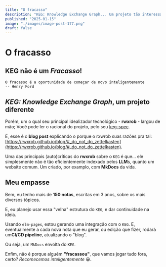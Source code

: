 ```yaml
---
title: "O fracasso"
description: "KEG: Knowledge Exchange Graph... Um projeto tão interessante(...)"
published: "2025-01-15"
image: "./images/image-post-177.png"
draft: false
---
```


# O fracasso

## KEG não é um *Fracasso*!

``` quote
O fracasso é a oportunidade de começar de novo inteligentemente
-- Henry Ford
```

## *KEG: Knowledge Exchange Graph*, um projeto diferente

Porém, um o qual seu principal idealizador tecnológico - **rwxrob** - largou de mão;  Você pode ler o racional do projeto, pelo seu [keg-spec](https://github.com/standardgalactic/keg-spec?tab=readme-ov-file).

E, esse é o **blog post** explicando o porque o rxwrob suas razões pra tal: [https://rwxrob.github.io/blog/#_do_not_do_zettelkasten](https://rwxrob.github.io/blog/#_do_not_do_zettelkasten).



Uma das principais (auto)críticas do **rwxrob** sobre o `KEG` é que... ele simplesmente não é tão eficientemente indexado pelos **LLM**s, quanto um website comum. Um criado, por examplo, com **MkDocs** da vida.

## Meu empasse

Bem, eu tenho mais de **150 notas**, escritas em 3 anos, sobre os mais diversos tópicos.

E, eu planejo usar essa "velha" estrutura do `KEG`, e dar continuidade na ideia.

Usando `elm-pages`, estou gerando uma integração com o `KEG`. E, eventualmente a cada nova nota que eu gerar, ou edição que fizer, rodará um**CI/CD pipeline**, atualizando o "blog".

Ou seja, um `MkDocs` envolta do `KEG`.

Enfim, não é porque alguém **"fracassou"**, que vamos jogar tudo fora, certo? *Recomecemos inteligentemente* 😀.
